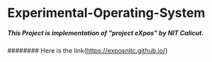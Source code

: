 # Experimental-Operating-System
##### This Project is implementation of "project eXpos" by NIT Calicut.
######## Here is the link(https://exposnitc.github.io/)
